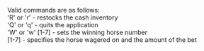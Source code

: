 Valid commands are as follows:  
'R' or 'r' - restocks the cash inventory  
'Q' or 'q' - quits the application  
'W' or 'w' [1-7] - sets the winning horse number  
[1-7] <amount> - specifies the horse wagered on and the amount of the bet  
